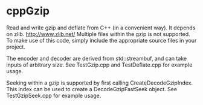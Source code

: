 # cppGzip
Read and write gzip and deflate from C++ (in a convenient way). It depends on zlib. http://www.zlib.net/ Multiple files within the gzip is not supported. To make use of this code, simply include the appropriate source files in your project.

The encoder and decoder are derived from std::streambuf, and can take inputs of arbitrary size. See TestGzip.cpp and TestDeflate.cpp for example usage.

Seeking within a gzip is supported by first calling CreateDecodeGzipIndex. This index can be used to create a DecodeGzipFastSeek object. See TestGzipSeek.cpp for example usage.

